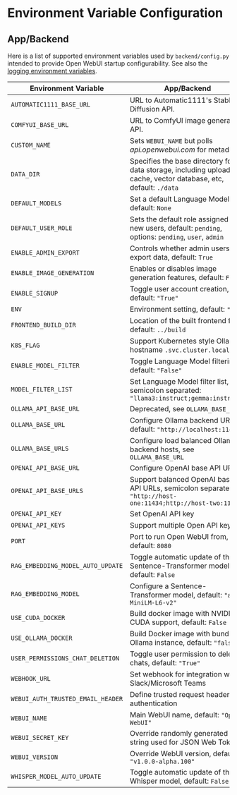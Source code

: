 # Environment Variable Configuration

## App/Backend

Here is a list of supported environment variables used by `backend/config.py` intended to provide Open WebUI startup configurability. See also the [logging environment variables](/getting-started/logging#appbackend).

| Environment Variable              | App/Backend                                                                                                      |
| --------------------------------- | ---------------------------------------------------------------------------------------------------------------- |
| `AUTOMATIC1111_BASE_URL`          | URL to Automatic1111's Stable Diffusion API.                                                                     |
| `COMFYUI_BASE_URL`                | URL to ComfyUI image generation API.                                                                             |
| `CUSTOM_NAME`                     | Sets `WEBUI_NAME` but polls _api.openwebui.com_ for metadata                                                     |
| `DATA_DIR`                        | Specifies the base directory for data storage, including uploads, cache, vector database, etc, default: `./data` |
| `DEFAULT_MODELS`                  | Set a default Language Model, default: `None`                                                                    |
| `DEFAULT_USER_ROLE`               | Sets the default role assigned to new users, default: `pending`, options: `pending`, `user`, `admin`             |
| `ENABLE_ADMIN_EXPORT`             | Controls whether admin users can export data, default: `True`                                                    |
| `ENABLE_IMAGE_GENERATION`         | Enables or disables image generation features, default: `False`                                                  |
| `ENABLE_SIGNUP`                   | Toggle user account creation, default: `"True"`                                                                  |
| `ENV`                             | Environment setting, default: `"dev"`                                                                            |
| `FRONTEND_BUILD_DIR`              | Location of the built frontend files, default: `../build`                                                        |
| `K8S_FLAG`                        | Support Kubernetes style Ollama hostname `.svc.cluster.local`                                                    |
| `ENABLE_MODEL_FILTER`            | Toggle Language Model filtering, default: `"False"`                                                              |
| `MODEL_FILTER_LIST`               | Set Language Model filter list, semicolon separated: `"llama3:instruct;gemma:instruct"`                          |
| `OLLAMA_API_BASE_URL`             | Deprecated, see `OLLAMA_BASE_URL`                                                                                |
| `OLLAMA_BASE_URL`                 | Configure Ollama backend URL, default: `"http://localhost:11434"`                                                |
| `OLLAMA_BASE_URLS`                | Configure load balanced Ollama backend hosts, see `OLLAMA_BASE_URL`                                              |
| `OPENAI_API_BASE_URL`             | Configure OpenAI base API URL                                                                                    |
| `OPENAI_API_BASE_URLS`            | Support balanced OpenAI base API URLs, semicolon separated: `"http://host-one:11434;http://host-two:11434"`      |
| `OPENAI_API_KEY`                  | Set OpenAI API key                                                                                               |
| `OPENAI_API_KEYS`                 | Support multiple Open API keys                                                                                   |
| `PORT`                            | Port to run Open WebUI from, default: `8080`                                                                     |
| `RAG_EMBEDDING_MODEL_AUTO_UPDATE` | Toggle automatic update of the Sentence-Transformer model, default: `False`                                      |
| `RAG_EMBEDDING_MODEL`             | Configure a Sentence-Transformer model, default: `"all-MiniLM-L6-v2"`                                            |
| `USE_CUDA_DOCKER`                 | Build docker image with NVIDIA CUDA support, default: `False`                                                    |
| `USE_OLLAMA_DOCKER`               | Build Docker image with bundled Ollama instance, default: `"false"`                                              |
| `USER_PERMISSIONS_CHAT_DELETION`  | Toggle user permission to delete chats, default: `"True"`                                                        |
| `WEBHOOK_URL`                     | Set webhook for integration with Slack/Microsoft Teams                                                           |
| `WEBUI_AUTH_TRUSTED_EMAIL_HEADER` | Define trusted request header for authentication                                                                 |
| `WEBUI_NAME`                      | Main WebUI name, default: `"Open WebUI"`                                                                         |
| `WEBUI_SECRET_KEY`                | Override randomly generated string used for JSON Web Token                                                       |
| `WEBUI_VERSION`                   | Override WebUI version, default: `"v1.0.0-alpha.100"`                                                            |
| `WHISPER_MODEL_AUTO_UPDATE`       | Toggle automatic update of the Whisper model, default: `False`                                                   |
